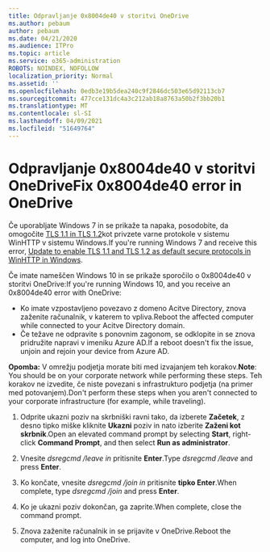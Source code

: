 ```yaml
---
title: Odpravljanje 0x8004de40 v storitvi OneDrive
ms.author: pebaum
author: pebaum
ms.date: 04/21/2020
ms.audience: ITPro
ms.topic: article
ms.service: o365-administration
ROBOTS: NOINDEX, NOFOLLOW
localization_priority: Normal
ms.assetid: ''
ms.openlocfilehash: 0edb3e19b5dea240c9f2846dc503e65d92113cb7
ms.sourcegitcommit: 477cce131dc4a3c212ab18a8763a50b2f3bb20b1
ms.translationtype: MT
ms.contentlocale: sl-SI
ms.lasthandoff: 04/09/2021
ms.locfileid: "51649764"
---
```

# <a name="fix-0x8004de40-error-in-onedrive"></a><span data-ttu-id="37e08-102">Odpravljanje 0x8004de40 v storitvi OneDrive</span><span class="sxs-lookup"><span data-stu-id="37e08-102">Fix 0x8004de40 error in OneDrive</span></span>

<span data-ttu-id="37e08-103">Če uporabljate Windows 7 in se prikaže ta napaka, posodobite, da omogočite [TLS 1.1 in TLS 1.2](https://support.microsoft.com/topic/update-to-enable-tls-1-1-and-tls-1-2-as-default-secure-protocols-in-winhttp-in-windows-c4bd73d2-31d7-761e-0178-11268bb10392)kot privzete varne protokole v sistemu WinHTTP v sistemu Windows.</span><span class="sxs-lookup"><span data-stu-id="37e08-103">If you're running Windows 7 and receive this error, [Update to enable TLS 1.1 and TLS 1.2 as default secure protocols in WinHTTP in Windows](https://support.microsoft.com/topic/update-to-enable-tls-1-1-and-tls-1-2-as-default-secure-protocols-in-winhttp-in-windows-c4bd73d2-31d7-761e-0178-11268bb10392).</span></span>

<span data-ttu-id="37e08-104">Če imate nameščen Windows 10 in se prikaže sporočilo o 0x8004de40 v storitvi OneDrive:</span><span class="sxs-lookup"><span data-stu-id="37e08-104">If you're running Windows 10, and you receive an 0x8004de40 error with OneDrive:</span></span>

- <span data-ttu-id="37e08-105">Ko imate vzpostavljeno povezavo z domeno Acitve Directory, znova zaženite računalnik, v katerem to vpliva.</span><span class="sxs-lookup"><span data-stu-id="37e08-105">Reboot the affected computer while connected to your Acitve Directory domain.</span></span>
- <span data-ttu-id="37e08-106">Če težave ne odpravite s ponovnim zagonom, se odklopite in se znova pridružite napravi v imeniku Azure AD.</span><span class="sxs-lookup"><span data-stu-id="37e08-106">If a reboot doesn't fix the issue, unjoin and rejoin your device from Azure AD.</span></span> 

<span data-ttu-id="37e08-107">**Opomba:** V omrežju podjetja morate biti med izvajanjem teh korakov.</span><span class="sxs-lookup"><span data-stu-id="37e08-107">**Note**: You should be on your corporate network while performing these steps.</span></span> <span data-ttu-id="37e08-108">Teh korakov ne izvedite, če niste povezani s infrastrukturo podjetja (na primer med potovanjem).</span><span class="sxs-lookup"><span data-stu-id="37e08-108">Don't perform these steps when you aren't connected to your corporate infrastructure (for example, while traveling).</span></span> 

1. <span data-ttu-id="37e08-109">Odprite ukazni poziv na skrbniški ravni tako, da izberete **Začetek**, z desno tipko miške kliknite **Ukazni** poziv in nato izberite **Zaženi kot skrbnik**.</span><span class="sxs-lookup"><span data-stu-id="37e08-109">Open an elevated command prompt by selecting **Start**, right-click **Command Prompt**, and then select **Run as administrator**.</span></span>

1. <span data-ttu-id="37e08-110">Vnesite *dsregcmd /leave in* pritisnite **Enter**.</span><span class="sxs-lookup"><span data-stu-id="37e08-110">Type *dsregcmd /leave* and press **Enter**.</span></span>

1. <span data-ttu-id="37e08-111">Ko končate, vnesite *dsregcmd /join in* pritisnite **tipko Enter**.</span><span class="sxs-lookup"><span data-stu-id="37e08-111">When complete, type *dsregcmd /join* and press **Enter**.</span></span>

1. <span data-ttu-id="37e08-112">Ko je ukazni poziv dokončan, ga zaprite.</span><span class="sxs-lookup"><span data-stu-id="37e08-112">When complete, close the command prompt.</span></span>

1. <span data-ttu-id="37e08-113">Znova zaženite računalnik in se prijavite v OneDrive.</span><span class="sxs-lookup"><span data-stu-id="37e08-113">Reboot the computer, and log into OneDrive.</span></span>